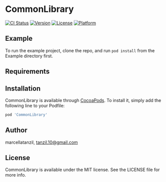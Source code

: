 # CommonLibrary

[![CI Status](https://img.shields.io/travis/marcellatanzil/CommonLibrary.svg?style=flat)](https://travis-ci.org/marcellatanzil/CommonLibrary)
[![Version](https://img.shields.io/cocoapods/v/CommonLibrary.svg?style=flat)](https://cocoapods.org/pods/CommonLibrary)
[![License](https://img.shields.io/cocoapods/l/CommonLibrary.svg?style=flat)](https://cocoapods.org/pods/CommonLibrary)
[![Platform](https://img.shields.io/cocoapods/p/CommonLibrary.svg?style=flat)](https://cocoapods.org/pods/CommonLibrary)

## Example

To run the example project, clone the repo, and run `pod install` from the Example directory first.

## Requirements

## Installation

CommonLibrary is available through [CocoaPods](https://cocoapods.org). To install
it, simply add the following line to your Podfile:

```ruby
pod 'CommonLibrary'
```

## Author

marcellatanzil, tanzil.10@gmail.com

## License

CommonLibrary is available under the MIT license. See the LICENSE file for more info.
